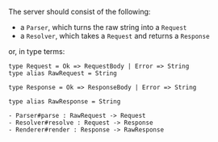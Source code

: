 The server should consist of the following:

- a `Parser`, which turns the raw string into a `Request`
- a `Resolver`, which takes a `Request` and returns a `Response`

or, in type  terms:

```
type Request = Ok => RequestBody | Error => String
type alias RawRequest = String

type Response = Ok => ResponseBody | Error => String

type alias RawResponse = String

- Parser#parse : RawRequest -> Request
- Resolver#resolve : Request -> Response
- Renderer#render : Response -> RawResponse
